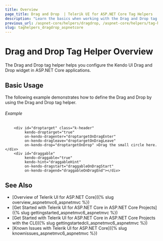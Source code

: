 ```yaml
---
title: Overview
page_title: Drag and Drop  | Telerik UI for ASP.NET Core Tag Helpers
description: "Learn the basics when working with the Drag and Drop tag helper for ASP.NET Core (MVC 6 or ASP.NET Core MVC)."
previous_url: /aspnet-core/helpers/dragdrop, /aspnet-core/helpers/tag-helpers/dragdrop
slug: taghelpers_dragdrop_aspnetcore
---
```


# Drag and Drop Tag Helper Overview

The Drag and Drop tag helper helps you configure the Kendo UI Drag and Drop widget in ASP.NET Core applications.

## Basic Usage

The following example demonstrates how to define the Drag and Drop by using the Drag and Drop tag helper.

###### Example

        <div id="droptarget" class="k-header"
             kendo-droptarget="true"
             on-kendo-dragenter="droptargetOnDragEnter"
             on-kendo-dragleave="droptargetOnDragLeave"
             on-kendo-drop="droptargetOnDrop" >Drag the small circle here.</div>
        <div id="draggable"
             kendo-draggable="true"
             kendo-hint="draggableHint"
             on-kendo-dragstart="draggableOnDragStart"
             on-kendo-dragend="draggableOnDragEnd"></div>

## See Also

* [Overview of Telerik UI for ASP.NET Core]({% slug overview_aspnetmvc6_aspnetmvc %})
* [Get Started with Telerik UI for ASP.NET Core in ASP.NET Core Projects]({% slug gettingstarted_aspnetmvc6_aspnetmvc %})
* [Get Started with Telerik UI for ASP.NET Core in ASP.NET Core Projects with the CLI]({% slug gettingstartedcli_aspnetmvc6_aspnetmvc %})
* [Known Issues with Telerik UI for ASP.NET Core]({% slug knownissues_aspnetmvc6_aspnetmvc %})

